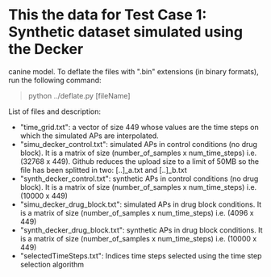 # This the data for Test Case 1: Synthetic dataset simulated using the Decker
canine model.
To deflate the files with ".bin" extensions (in binary formats), run the
following command:
> python ../deflate.py [fileName]

List of files and description:

* "time_grid.txt": a vector of size 449 whose values are the time steps on which
  the simulated APs are interpolated.
* "simu_decker_control.txt": simulated APs in control conditions (no drug
  block). It is a matrix of size (number_of_samples x num_time_steps)
  i.e. (32768 x 449). Github reduces the upload size to a limit of 50MB so the
  file has been splitted in two: [..]_a.txt and [..]_b.txt
* "synth_decker_control.txt": synthetic APs in control conditions (no drug
  block). It is a matrix of size (number_of_samples x num_time_steps)
  i.e. (10000 x 449)
* "simu_decker_drug_block.txt": simulated APs in drug block conditions. It is a matrix of size (number_of_samples x num_time_steps)
  i.e. (4096 x 449)
* "synth_decker_drug_block.txt": synthetic APs in drug block conditions. It is a matrix of size (number_of_samples x num_time_steps)
  i.e. (10000 x 449)
* "selectedTimeSteps.txt": Indices time steps selected using the time step selection algorithm

